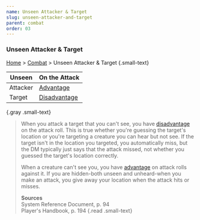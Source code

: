 ```yaml
---
name: Unseen Attacker & Target
slug: unseen-attacker-and-target
parent: combat
order: 03
---
```

### Unseen Attacker & Target
[Home](dm-operations-center) > [Combat](combat) > Unseen Attacker & Target {.small-text}

| Unseen | On the Attack |
|-|:-|
| Attacker | [Advantage](advantage-and-disadvantage) |
| Target   | [Disadvantage](advantage-and-disadvantage) |
{.gray .small-text}

> When you attack a target that you can't see, you have [disadvantage](advantage-and-disadvantage) on the attack roll. This is true whether you're guessing the target's location or you're targeting a creature you can hear but not see. If the target isn't in the location you targeted, you automatically miss, but the DM typically just says that the attack missed, not whether you guessed the target's location correctly. 
> 
> When a creature can't see you, you have [advantage](advantage-and-disadvantage) on attack rolls against it. If you are hidden-both unseen and unheard-when you make an attack, you give away your location when the attack hits or misses.
> 
> **Sources** <br/>
> System Reference Document, p. 94<br/>
> Player's Handbook, p. 194
{.read .small-text}
